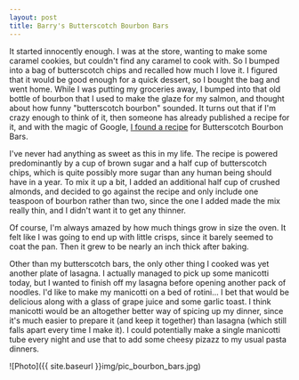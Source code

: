 ```yaml
---
layout: post
title: Barry's Butterscotch Bourbon Bars
---
```


It started innocently enough. I was at the store, wanting to make some caramel cookies, but couldn't find any caramel to cook with. So I bumped into a bag of butterscotch chips and recalled how much I love it. I figured that it would be good enough for a quick dessert, so I bought the bag and went home. While I was putting my groceries away, I bumped into that old bottle of bourbon that I used to make the glaze for my salmon, and thought about how funny "butterscotch bourbon" sounded. It turns out that if I'm crazy enough to think of it, then someone has already published a recipe for it, and with the magic of Google, <a href="http://www.erinsfoodfiles.com/2011/01/butterscotch-bourbon-bars.html">I found a recipe</a> for Butterscotch Bourbon Bars.

I've never had anything as sweet as this in my life. The recipe is powered predominantly by a cup of brown sugar and a half cup of butterscotch chips, which is quite possibly more sugar than any human being should have in a year. To mix it up a bit, I added an additional half cup of crushed almonds, and decided to go against the recipe and only include one teaspoon of bourbon rather than two, since the one I added made the mix really thin, and I didn't want it to get any thinner.

Of course, I'm always amazed by how much things grow in size the oven. It felt like I was going to end up with little crisps, since it barely seemed to coat the pan. Then it grew to be nearly an inch thick after baking.

Other than my butterscotch bars, the only other thing I cooked was yet another plate of lasagna. I actually managed to pick up some manicotti today, but I wanted to finish off my lasagna before opening another pack of noodles. I'd like to make my manicotti on a bed of rotini... I bet that would be delicious along with a glass of grape juice and some garlic toast. I think manicotti would be an altogether better way of spicing up my dinner, since it's much easier to prepare it (and keep it together) than lasagna (which still falls apart every time I make it). I could potentially make a single manicotti tube every night and use that to add some cheesy pizazz to my usual pasta dinners.

![Photo]({{ site.baseurl }}img/pic_bourbon_bars.jpg)


